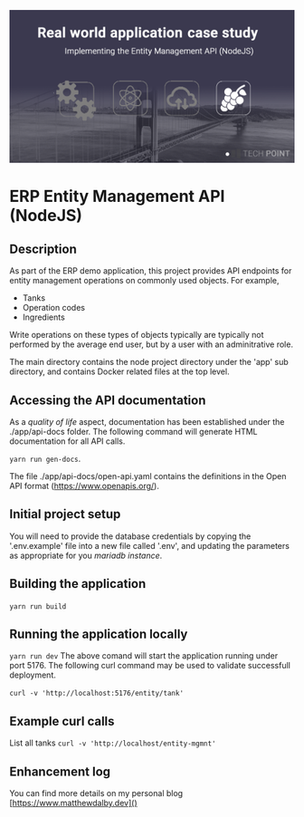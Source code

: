 ![Project Logo](./app/images/erp-api-entity-node.png)

# ERP Entity Management API (NodeJS)

## Description
As part of the ERP demo application, this project provides API endpoints for entity management 
operations on commonly used objects. For example, 

* Tanks
* Operation codes 
* Ingredients

Write operations on these types of objects typically are typically not performed by the average 
end user, but by a user with an adminitrative role.

The main directory contains the node project directory under the 'app' sub directory, and contains 
Docker related files at the top level.

## Accessing the API documentation
As a *quality of life* aspect, documentation has been established under the ./app/api-docs folder. 
The following command will generate HTML documentation for all API calls.

`yarn run gen-docs`.

The file ./app/api-docs/open-api.yaml contains the definitions in the Open API format 
(https://www.openapis.org/). 

## Initial project setup
You will need to provide the database credentials by copying the '.env.example' file into a new 
file called '.env', and updating the parameters as appropriate for you *mariadb instance*. 

## Building the application
`yarn run build` 

## Running the application locally
`yarn run dev`
The above comand will start the application running under port 5176. The following curl command
may be used to validate successfull deployment.

`curl -v 'http://localhost:5176/entity/tank'`

## Example curl calls

List all tanks
`curl -v 'http://localhost/entity-mgmnt' `


## Enhancement log

You can find more details on my personal blog [https://www.matthewdalby.dev]()